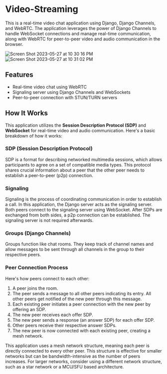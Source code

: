 # Video-Streaming

This is a real-time video chat application using Django, Django Channels, and WebRTC. The application leverages the power of Django Channels to handle WebSocket connections and manage real-time communication, along with WebRTC for peer-to-peer video and audio communication in the browser.

![Screen Shot 2023-05-27 at 10 30 16 PM](https://github.com/dakshgodara2001/Video-Streaming/assets/52131905/a96bfa5e-a328-4380-a073-e354900e41a8)
![Screen Shot 2023-05-27 at 10 31 02 PM](https://github.com/dakshgodara2001/Video-Streaming/assets/52131905/75770d3c-5abe-4309-a84e-628ce52dda5c)


## Features

- Real-time video chat using WebRTC
- Signaling server using Django Channels and WebSockets
- Peer-to-peer connection with STUN/TURN servers

## How It Works

This application utilizes the **Session Description Protocol (SDP)** and **WebSocket** for real-time video and audio communication. Here's a basic breakdown of how it works:

### SDP (Session Description Protocol)

SDP is a format for describing networked multimedia sessions, which allows participants to agree on a set of compatible media types. This protocol shares crucial information about a peer that the other peer needs to establish a peer-to-peer (p2p) connection.

### Signaling

Signaling is the process of coordinating communication in order to establish a call. In this application, the Django server acts as the signaling server. Both peers connect to the signaling server using WebSocket. After SDPs are exchanged from both sides, a p2p connection can be established. The signaling server is not required afterwards.

### Groups (Django Channels)

Groups function like chat rooms. They keep track of channel names and allow messages to be sent through all channels in the group to their respective peers.

### Peer Connection Process

Here's how peers connect to each other:

1. A peer joins the room.
2. The peer sends a message to all other peers indicating its entry. All other peers get notified of the new peer through this message.
3. Each existing peer initiates a peer connection with the new peer by offering an SDP.
4. The new peer receives each offer SDP.
5. The new peer sends a response (an answer SDP) for each offer SDP.
6. Other peers receive their respective answer SDPs.
7. The new peer is now connected with each existing peer, creating a mesh network.

This application uses a mesh network structure, meaning each peer is directly connected to every other peer. This structure is effective for smaller networks but can be bandwidth-intensive as the number of peers increases. For larger networks, consider using a different network structure, such as a star network or a MCU/SFU based architecture.

